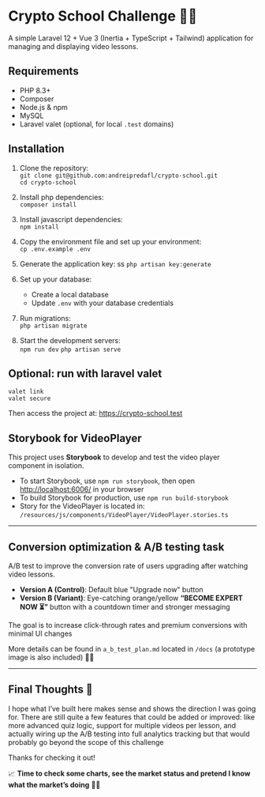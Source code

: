 # Crypto School Challenge 🚀🚀

A simple Laravel 12 + Vue 3 (Inertia + TypeScript + Tailwind) application for managing and displaying video lessons.

## Requirements

- PHP 8.3+
- Composer
- Node.js & npm
- MySQL
- Laravel valet (optional, for local `.test` domains)

## Installation

1. Clone the repository:  
   `git clone git@github.com:andreipredafl/crypto-school.git`  
   `cd crypto-school`

2. Install php dependencies:  
   `composer install`

3. Install javascript dependencies:  
   `npm install`

4. Copy the environment file and set up your environment:  
   `cp .env.example .env`

5. Generate the application key: ss
   `php artisan key:generate`

6. Set up your database:

    - Create a local database
    - Update `.env` with your database credentials

7. Run migrations:  
   `php artisan migrate`

8. Start the development servers:  
   `npm run dev`
   `php artisan serve`

## Optional: run with laravel valet

`valet link`  
`valet secure`

Then access the project at: https://crypto-school.test

## Storybook for VideoPlayer

This project uses **Storybook** to develop and test the video player component in isolation.

- To start Storybook, use `npm run storybook`, then open [http://localhost:6006/](http://localhost:6006/) in your browser
- To build Storybook for production, use `npm run build-storybook`
- Story for the VideoPlayer is located in:  
  `/resources/js/components/VideoPlayer/VideoPlayer.stories.ts`

---

## Conversion optimization & A/B testing task

A/B test to improve the conversion rate of users upgrading after watching video lessons.

- **Version A (Control)**: Default blue "Upgrade now" button
- **Version B (Variant)**: Eye-catching orange/yellow **“BECOME EXPERT NOW ⏳”** button with a countdown timer and stronger messaging

The goal is to increase click-through rates and premium conversions with minimal UI changes

More details can be found in `a_b_test_plan.md` located in `/docs` (a prototype image is also included) 🚀🚀

---

## Final Thoughts 🚀

I hope what I’ve built here makes sense and shows the direction I was going for. There are still quite a few features that could be added or improved: like more advanced quiz logic, support for multiple videos per lesson, and actually wiring up the A/B testing into full analytics tracking but that would probably go beyond the scope of this challenge

Thanks for checking it out!

📈 **Time to check some charts, see the market status and pretend I know what the market’s doing** 🤣🚀
